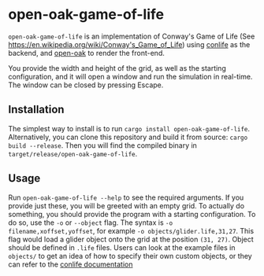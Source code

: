 # open-oak-game-of-life
`open-oak-game-of-life` is an implementation of Conway's Game of Life
(See https://en.wikipedia.org/wiki/Conway's_Game_of_Life) using
[conlife](https://github.com/christofferaakre/conlife) as the backend,
and [open-oak](https://github.com/christofferaakre/open-oak) to render the front-end.

You provide the width and height of the grid, as well as the starting configuration,
and it will open a window and run the simulation in real-time. The window can be closed
by pressing Escape.

## Installation
The simplest way to install is to run `cargo install open-oak-game-of-life`.
Alternatively, you can clone this repository and build it from source: `cargo build --release`.
Then you will find the compiled binary in `target/release/open-oak-game-of-life`.

## Usage
Run `open-oak-game-of-life --help` to see the required arguments. If you
provide just these, you will be greeted with an empty grid. To actually do something,
you should provide the program with a starting configuration. To do so, use the `-o` or `--object` flag.
The syntax is `-o filename,xoffset,yoffset`, for example `-o objects/glider.life,31,27`. This flag
would load a glider object onto the grid at the position `(31, 27)`. Object should be defined in
`.life` files. Users can look at the example files in `objects/` to get an idea of how to specify their own custom
objects, or they can refer to the [conlife documentation](https://docs.rs/conlife/latest/conlife/object/struct.Object.html#method.from_string)
